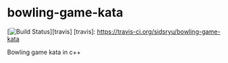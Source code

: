 # bowling-game-kata

[![Build Status](https://travis-ci.org/sidsryu/bowling-game-kata.svg?branch=master)][travis]
[travis]: https://travis-ci.org/sidsryu/bowling-game-kata

Bowling game kata in c++
